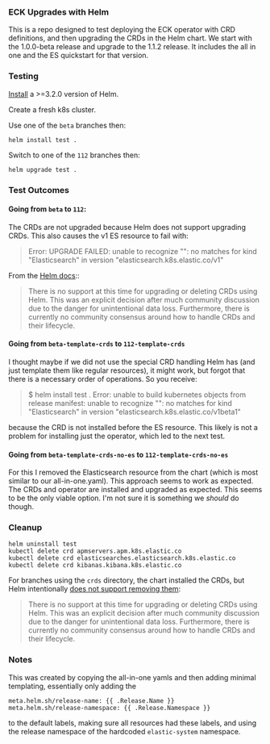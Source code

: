 ### ECK Upgrades with Helm

This is a repo designed to test deploying the ECK operator with CRD definitions, and then upgrading the CRDs in the Helm chart. We start with the 1.0.0-beta release and upgrade to the 1.1.2 release. It includes the all in one and the ES quickstart for that version.

### Testing

[Install](https://helm.sh/docs/intro/install/) a >=3.2.0 version of Helm.

Create a fresh k8s cluster.

Use one of the `beta` branches then:

```
helm install test .
```

Switch to one of the `112` branches then:

```
helm upgrade test .
```

### Test Outcomes

#### Going from `beta` to `112`:

The CRDs are not upgraded because Helm does not support upgrading CRDs. This also causes the v1 ES resource to fail with:

>Error: UPGRADE FAILED: unable to recognize "": no matches for kind "Elasticsearch" in version "elasticsearch.k8s.elastic.co/v1"

From the [Helm docs](https://helm.sh/docs/chart_best_practices/custom_resource_definitions/)::
>There is no support at this time for upgrading or deleting CRDs using Helm. This was an explicit decision after much community discussion due to the danger for unintentional data loss. Furthermore, there is currently no community consensus around how to handle CRDs and their lifecycle.

#### Going from `beta-template-crds` to `112-template-crds`

I thought maybe if we did not use the special CRD handling Helm has (and just template them like regular resources), it might work, but forgot that there is a necessary order of operations. So you receive:

>$ helm install test .
Error: unable to build kubernetes objects from release manifest: unable to recognize "": no matches for kind "Elasticsearch" in version "elasticsearch.k8s.elastic.co/v1beta1"

because the CRD is not installed before the ES resource. This likely is not a problem for installing just the operator, which led to the next test.

#### Going from `beta-template-crds-no-es` to `112-template-crds-no-es`

For this I removed the Elasticsearch resource from the chart (which is most similar to our all-in-one.yaml). This approach seems to work as expected. The CRDs and operator are installed and upgraded as expected. This seems to be the only viable option. I'm not sure it is something we *should* do though.


### Cleanup

```
helm uninstall test
kubectl delete crd apmservers.apm.k8s.elastic.co
kubectl delete crd elasticsearches.elasticsearch.k8s.elastic.co
kubectl delete crd kibanas.kibana.k8s.elastic.co
```

For branches using the `crds` directory, the chart installed the CRDs, but Helm intentionally [does not support removing them](https://helm.sh/docs/chart_best_practices/custom_resource_definitions/):

>There is no support at this time for upgrading or deleting CRDs using Helm. This was an explicit decision after much community discussion due to the danger for unintentional data loss. Furthermore, there is currently no community consensus around how to handle CRDs and their lifecycle.


### Notes

This was created by copying the all-in-one yamls and then adding minimal templating, essentially only adding the

```
meta.helm.sh/release-name: {{ .Release.Name }}
meta.helm.sh/release-namespace: {{ .Release.Namespace }}
```

to the default labels, making sure all resources had these labels, and using the release namespace of the hardcoded `elastic-system` namespace.
